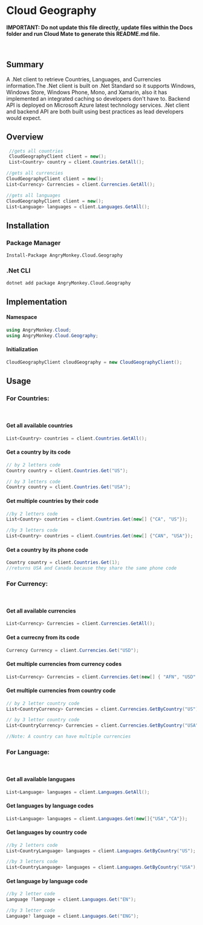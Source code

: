 # Cloud Geography

 **IMPORTANT: Do not update this file directly, update files within the Docs folder and run Cloud Mate to generate this README.md file.**

<br/>

## Summary
A .Net client to retrieve Countries, Languages, and Currencies information.The .Net client is built on .Net Standard so it supports Windows, Windows Store, Windows Phone, Mono, and Xamarin, also it has implemented an integrated caching so developers don't have to. Backend API is deployed on Microsoft Azure latest technology services. .Net client and backend API are both built using best practices as lead developers would expect.


## Overview
```cs
 //gets all countries
 CloudGeographyClient client = new();
 List<Country> country = client.Countries.GetAll();
```

```cs
//gets all currencies
CloudGeographyClient client = new();
List<Currency> Currencies = client.Currencies.GetAll();
```

```cs
//gets all languages
CloudGeographyClient client = new();
List<Language> languages = client.Languages.GetAll();
```

## Installation


### Package Manager

```batch
Install-Package AngryMonkey.Cloud.Geography
```

### .Net CLI
```
dotnet add package AngryMonkey.Cloud.Geography 
```


## Implementation


#### Namespace

```cs     
using AngryMonkey.Cloud;
using AngryMonkey.Cloud.Geography;
```

#### Initialization

```cs
CloudGeographyClient cloudGeography = new CloudGeographyClient();
```

## Usage
 

### For Countries:
<br/>

#### Get all available countries

```cs
List<Country> countries = client.Countries.GetAll();
```

#### Get a country by its code

 ```cs
 // by 2 letters code
Country country = client.Countries.Get("US");

// by 3 letters code
Country country = client.Countries.Get("USA");
```

#### Get multiple countries by their code
 

```cs
//by 2 letters code
List<Country> countries = client.Countries.Get(new[] {"CA", "US"});

//by 3 letters code
List<Country> countries = client.Countries.Get(new[] {"CAN", "USA"});
```
#### Get a country by its phone code
 
 ```cs
Country country = client.Countries.Get(1);
//returns USA and Canada because they share the same phone code
```

### For Currency:
<br>

#### Get all available currencies

```cs
List<Currency> Currencies = client.Currencies.GetAll();
```
#### Get a currecny from its code
 ```cs
Currency Currency = client.Currencies.Get("USD");
```
#### Get multiple currencies from currency codes

```cs
List<Currency> Currencies = client.Currencies.Get(new[] { "AFN", "USD" });
```

#### Get  multiple currencies from country code

 ```cs
 // by 2 letter country code
List<CountryCurrency> Currencies = client.Currencies.GetByCountry("US");

 // by 3 letter country code
List<CountryCurrency> Currencies = client.Currencies.GetByCountry("USA");

//Note: A country can have multiple currencies
```

### For Language:

<br/>

#### Get all available langugaes

```cs
List<Language> languages = client.Languages.GetAll();
```

#### Get languages by language codes

```cs
List<Language> languages = client.Languages.Get(new[]{"USA","CA"});
```

#### Get languages by country code

```cs
//by 2 letters code
List<CountryLanguage> languages = client.Languages.GetByCountry("US");

//by 3 letters code
List<CountryLanguage> languages = client.Languages.GetByCountry("USA");
```

#### Get language by language code

 ```cs
 //by 2 letter code
Language ?language = client.Languages.Get("EN");

//by 3 letter code
Language? language = client.Languages.Get("ENG");
```